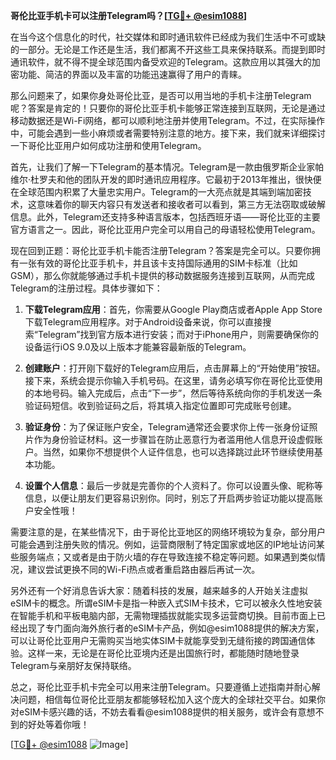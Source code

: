 **哥伦比亚手机卡可以注册Telegram吗？[[TG💪+ @esim1088](https://t.me/s/esim1088)]**

在当今这个信息化的时代，社交媒体和即时通讯软件已经成为我们生活中不可或缺的一部分。无论是工作还是生活，我们都离不开这些工具来保持联系。而提到即时通讯软件，就不得不提全球范围内备受欢迎的Telegram。这款应用以其强大的加密功能、简洁的界面以及丰富的功能迅速赢得了用户的青睐。

那么问题来了，如果你身处哥伦比亚，是否可以用当地的手机卡注册Telegram呢？答案是肯定的！只要你的哥伦比亚手机卡能够正常连接到互联网，无论是通过移动数据还是Wi-Fi网络，都可以顺利地注册并使用Telegram。不过，在实际操作中，可能会遇到一些小麻烦或者需要特别注意的地方。接下来，我们就来详细探讨一下哥伦比亚用户如何成功注册和使用Telegram。

首先，让我们了解一下Telegram的基本情况。Telegram是一款由俄罗斯企业家帕维尔·杜罗夫和他的团队开发的即时通讯应用程序。它最初于2013年推出，很快便在全球范围内积累了大量忠实用户。Telegram的一大亮点就是其端到端加密技术，这意味着你的聊天内容只有发送者和接收者可以看到，第三方无法窃取或破解信息。此外，Telegram还支持多种语言版本，包括西班牙语——哥伦比亚的主要官方语言之一。因此，哥伦比亚用户完全可以用自己的母语轻松使用Telegram。

现在回到正题：哥伦比亚手机卡能否注册Telegram？答案是完全可以。只要你拥有一张有效的哥伦比亚手机卡，并且该卡支持国际通用的SIM卡标准（比如GSM），那么你就能够通过手机卡提供的移动数据服务连接到互联网，从而完成Telegram的注册过程。具体步骤如下：

1. **下载Telegram应用**：首先，你需要从Google Play商店或者Apple App Store下载Telegram应用程序。对于Android设备来说，你可以直接搜索“Telegram”找到官方版本进行安装；而对于iPhone用户，则需要确保你的设备运行iOS 9.0及以上版本才能兼容最新版的Telegram。

2. **创建账户**：打开刚下载好的Telegram应用后，点击屏幕上的“开始使用”按钮。接下来，系统会提示你输入手机号码。在这里，请务必填写你在哥伦比亚使用的本地号码。输入完成后，点击“下一步”，然后等待系统向你的手机发送一条验证码短信。收到验证码之后，将其填入指定位置即可完成账号创建。

3. **验证身份**：为了保证账户安全，Telegram通常还会要求你上传一张身份证照片作为身份验证材料。这一步骤旨在防止恶意行为者滥用他人信息开设虚假账户。当然，如果你不想提供个人证件信息，也可以选择跳过此环节继续使用基本功能。

4. **设置个人信息**：最后一步就是完善你的个人资料了。你可以设置头像、昵称等信息，以便让朋友们更容易识别你。同时，别忘了开启两步验证功能以提高账户安全性哦！

需要注意的是，在某些情况下，由于哥伦比亚地区的网络环境较为复杂，部分用户可能会遇到注册失败的情况。例如，运营商限制了特定国家或地区的IP地址访问某些服务端点；又或者是由于防火墙的存在导致连接不稳定等问题。如果遇到类似情况，建议尝试更换不同的Wi-Fi热点或者重启路由器后再试一次。

另外还有一个好消息告诉大家：随着科技的发展，越来越多的人开始关注虚拟eSIM卡的概念。所谓eSIM卡是指一种嵌入式SIM卡技术，它可以被永久性地安装在智能手机和平板电脑内部，无需物理插拔就能实现多运营商切换。目前市面上已经出现了专门面向海外旅行者的eSIM卡产品，例如@esim1088提供的解决方案，可以让哥伦比亚用户无需购买当地实体SIM卡就能享受到无缝衔接的跨国通信体验。这样一来，无论是在哥伦比亚境内还是出国旅行时，都能随时随地登录Telegram与亲朋好友保持联络。

总之，哥伦比亚手机卡完全可以用来注册Telegram。只要遵循上述指南并耐心解决问题，相信每位哥伦比亚朋友都能够轻松加入这个庞大的全球社交平台。如果你对eSIM卡感兴趣的话，不妨去看看@esim1088提供的相关服务，或许会有意想不到的好处等着你哦！

[[TG💪+ @esim1088](https://t.me/s/esim1088) ![Image](https://i.postimg.cc/4NQfJmqS/Snipaste-2025-05-13-00-14-12.png)]